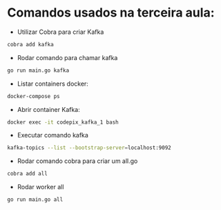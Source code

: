 # Comandos usados na terceira aula:

  - Utilizar Cobra para criar Kafka
  ```bash
  cobra add kafka
  ```

  - Rodar comando para chamar kafka
  ```bash
  go run main.go kafka
  ```

  - Listar containers docker:
  ```bash
  docker-compose ps
  ```

  - Abrir container Kafka:
  ```bash
  docker exec -it codepix_kafka_1 bash
  ```

  - Executar comando kafka
  ```bash
  kafka-topics --list --bootstrap-server=localhost:9092
  ```

  - Rodar comando cobra para criar um all.go
  ```bash
  cobra add all
  ```

  - Rodar worker all
  ```bash
  go run main.go all
  ```